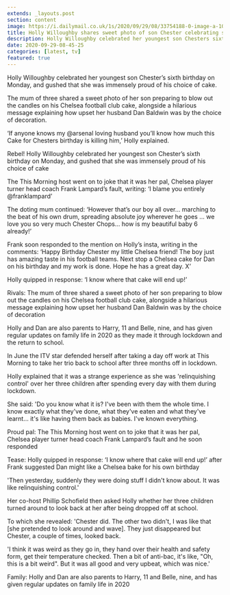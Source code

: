 ```yaml
---
extends: _layouts.post
section: content
image: https://i.dailymail.co.uk/1s/2020/09/29/08/33754188-0-image-a-10_1601365433389.jpg 
title: Holly Willoughby shares sweet photo of son Chester celebrating sixth birthday with a Chelsea cake 
description: Holly Willoughby celebrated her youngest son Chesters sixth birthday on Monday, and gushed that she was immensely proud of his choice of cake. 
date: 2020-09-29-08-45-25 
categories: [latest, tv] 
featured: true 
--- 
```

Holly Willoughby celebrated her youngest son Chester’s sixth birthday on Monday, and gushed that she was immensely proud of his choice of cake.

The mum of three shared a sweet photo of her son preparing to blow out the candles on his Chelsea football club cake, alongside a hilarious message explaining how upset her husband Dan Baldwin was by the choice of decoration.

‘If anyone knows my @arsenal loving husband you’ll know how much this Cake for Chesters birthday is killing him,’ Holly explained.

Rebel! Holly Willoughby celebrated her youngest son Chester’s sixth birthday on Monday, and gushed that she was immensely proud of his choice of cake

The This Morning host went on to joke that it was her pal, Chelsea player turner head coach Frank Lampard’s fault, writing: ‘I blame you entirely @franklampard’

The doting mum continued: ‘However that’s our boy all over... marching to the beat of his own drum, spreading absolute joy wherever he goes ... we love you so very much Chester Chops... how is my beautiful baby 6 already!’

Frank soon responded to the mention on Holly’s insta, writing in the comments: ‘Happy Birthday Chester my little Chelsea friend! The boy just has amazing taste in his football teams. Next stop a Chelsea cake for Dan on his birthday and my work is done. Hope he has a great day. X’

Holly quipped in response: ‘I know where that cake will end up!’

Rivals: The mum of three shared a sweet photo of her son preparing to blow out the candles on his Chelsea football club cake, alongside a hilarious message explaining how upset her husband Dan Baldwin was by the choice of decoration

Holly and Dan are also parents to Harry, 11 and Belle, nine, and has given regular updates on family life in 2020 as they made it through lockdown and the return to school.

In June the ITV star defended herself after taking a day off work at This Morning to take her trio back to school after three months off in lockdown.

Holly explained that it was a strange experience as she was 'relinquishing control' over her three children after spending every day with them during lockdown.

She said: 'Do you know what it is? I've been with them the whole time. I know exactly what they've done, what they've eaten and what they've learnt… it's like having them back as babies. I've known everything.

Proud pal: The This Morning host went on to joke that it was her pal, Chelsea player turner head coach Frank Lampard’s fault and he soon responded 

Tease: Holly quipped in response: ‘I know where that cake will end up!’ after Frank suggested Dan might like a Chelsea bake for his own birthday

'Then yesterday, suddenly they were doing stuff I didn't know about. It was like relinquishing control.'

Her co-host Phillip Schofield then asked Holly whether her three children turned around to look back at her after being dropped off at school. 

To which she revealed: 'Chester did. The other two didn't, I was like that [she pretended to look around and wave]. They just disappeared but Chester, a couple of times, looked back.

'I think it was weird as they go in, they hand over their health and safety form, get their temperature checked. Then a bit of anti-bac, it's like, "Oh, this is a bit weird". But it was all good and very upbeat, which was nice.'

Family: Holly and Dan are also parents to Harry, 11 and Belle, nine, and has given regular updates on family life in 2020

